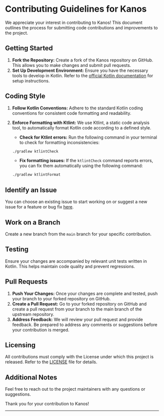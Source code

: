 # Contributing Guidelines for Kanos

We appreciate your interest in contributing to Kanos! This document outlines the process for submitting code contributions and improvements to the project.

## Getting Started

1. **Fork the Repository:** Create a fork of the Kanos repository on GitHub. This allows you to make changes and submit pull requests.
2. **Set Up Development Environment:** Ensure you have the necessary tools to develop in Kotlin. Refer to the [official Kotlin documentation](https://kotlinlang.org/docs/home.html) for setup instructions.

## Coding Style

1. **Follow Kotlin Conventions:** Adhere to the standard Kotlin coding conventions for consistent code formatting and readability.
2. **Enforce Formatting with Ktlint:** We use Ktlint, a static code analysis tool, to automatically format Kotlin code according to a defined style.
    * **Check for Ktlint errors:** Run the following command in your terminal to check for formatting inconsistencies:

    ```bash
    ./gradlew ktlintCheck
    ```
    * **Fix formatting issues:** If the `ktlintCheck` command reports errors, you can fix them automatically using the following command:

    ```bash
    ./gradlew ktlintFormat
    ```

## Identify an Issue

You can choose an existing issue to start working on or suggest a new issue for a feature or bug fix [here](https://github.com/enyason/kanos/issues).

## Work on a Branch

Create a new branch from the `main` branch for your specific contribution.

## Testing

Ensure your changes are accompanied by relevant unit tests written in Kotlin. This helps maintain code quality and prevent regressions.

## Pull Requests

1. **Push Your Changes:** Once your changes are complete and tested, push your branch to your forked repository on GitHub.
2. **Create a Pull Request:** Go to your forked repository on GitHub and create a pull request from your branch to the main branch of the upstream repository.
3. **Address Feedback:** We will review your pull request and provide feedback. Be prepared to address any comments or suggestions before your contribution is merged.

## Licensing

All contributions must comply with the License under which this project is released. Refer to the [LICENSE](LICENSE) file for details.

## Additional Notes

Feel free to reach out to the project maintainers with any questions or suggestions.

Thank you for your contribution to Kanos!

---
